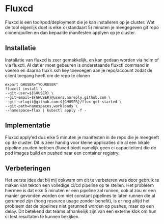 # Fluxcd

Fluxcd is een tool/pod/deployment die je kan installeren op je cluster. Wat de tool eigenlijk doet is elke x (standaart 5) minuten je meegegeven git repo clonen/pullen en dan bepaalde manifesten applyen op je cluster.

## Installatie

Installatie van fluxcd is zeer gemakkelijk, en kan gedaan worden via helm of via fluxctl. Al dat er moet gebeuren is onderstaande fluxctl command in voeren en daarna flux’s ssh key toevoegen aan je repo/account zodat de client toegang heeft om de repo te clonen

```
export GHUSER="YOURUSER"
fluxctl install \
--git-user=${GHUSER} \
--git-email=${GHUSER}@users.noreply.github.com \
--git-url=git@github.com:${GHUSER}/flux-get-started \
--git-path=namespaces,workloads \
--namespace=flux | kubectl apply -f -
```

## Implementatie

Fluxcd apply’ed dus elke 5 minuten je manifesten in de repo die je meegeeft op de cluster. Dit is zeer handig voor kleine applicaties die al een lokale pipeline zouden hebben (fluxcd biedt namelijk geen ci capaciteiten) die de pod images build en pushed naar een container registry.

## Verbeteringen

Het eerste idee dat bij mij opkwam om dit te verbeteren was door gebruik te maken van tekton een volledige ci/cd pipeline op te stellen. Het probleem hiermee is dat elke 5 minuten er een pipeline zal runnen, ook al zou er een manier gevonden worden om niet constant pipelines te laten runnen die al gerunned zijn (hoog resource usage zonder benefit), is er nog altijd het probleem dat de pipelines niet gerunned worden op pushes, maar op een delay. Dit betekend dat teams afhankelijk zijn van een externe klok om hun ci test resultaten te kunnen bekijken.
